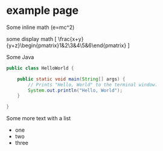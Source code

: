 # example page

Some inline math \(e=mc^2\)


some display math
\[
\frac{x+y}{y+z}\begin{pmatrix}1&2\\3&4\\5&6\end{pmatrix}
\]



Some Java

```java
public class HelloWorld {

    public static void main(String[] args) {
        // Prints "Hello, World" to the terminal window.
        System.out.println("Hello, World");
    }

}
```

Some more text with a list

* one
* two
* three

